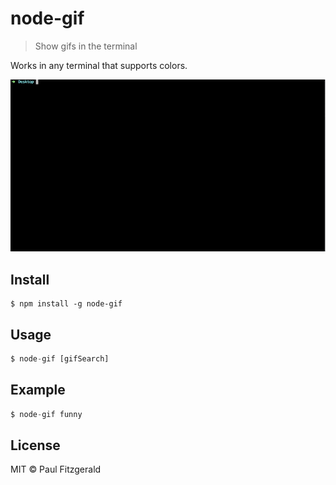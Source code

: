 # node-gif

> Show gifs in the terminal

Works in any terminal that supports colors.

<img src="https://raw.githubusercontent.com/pau1fitz/node-gif/master/example.gif">

## Install

```
$ npm install -g node-gif
```

## Usage

```js
$ node-gif [gifSearch]
```

## Example

```js
$ node-gif funny
```

## License

MIT © Paul Fitzgerald
